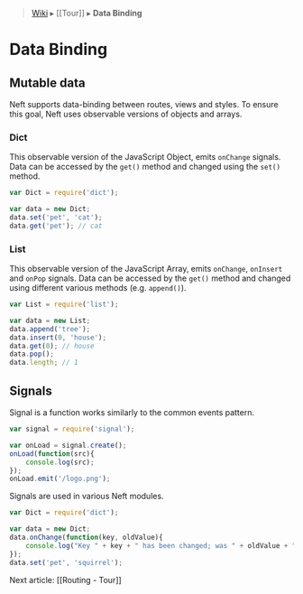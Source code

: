 > [Wiki](Home) ▸ [[Tour]] ▸ **Data Binding**

Data Binding
===

Mutable data
---

Neft supports data-binding between routes, views and styles.
To ensure this goal, Neft uses observable versions of objects and arrays.

### Dict

This observable version of the JavaScript Object, emits `onChange` signals.
Data can be accessed by the `get()` method and changed using the `set()` method.

```javascript
var Dict = require('dict');

var data = new Dict;
data.set('pet', 'cat');
data.get('pet'); // cat
```

### List

This observable version of the JavaScript Array, emits `onChange`, `onInsert` and `onPop` signals.
Data can be accessed by the `get()` method and changed using different various methods (e.g. `append()`).

```javascript
var List = require('list');

var data = new List;
data.append('tree');
data.insert(0, 'house');
data.get(0); // house
data.pop();
data.length; // 1
```

Signals
---

Signal is a function works similarly to the common events pattern.

```javascript
var signal = require('signal');

var onLoad = signal.create();
onLoad(function(src){
    console.log(src);
});
onLoad.emit('/logo.png');
```

Signals are used in various Neft modules.

```javascript
var Dict = require('dict');

var data = new Dict;
data.onChange(function(key, oldValue){
    console.log("Key " + key + " has been changed; was " + oldValue + ", now is" + this.get(key));
});
data.set('pet', 'squirrel');
```

Next article: [[Routing - Tour]]
